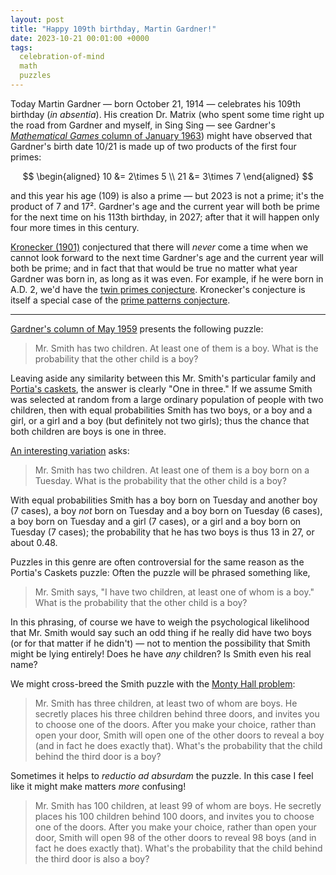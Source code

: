 ```yaml
---
layout: post
title: "Happy 109th birthday, Martin Gardner!"
date: 2023-10-21 00:01:00 +0000
tags:
  celebration-of-mind
  math
  puzzles
---
```


Today Martin Gardner — born October 21, 1914 — celebrates his 109th birthday (_in absentia_).
His creation Dr. Matrix (who spent some time right up the road from Gardner and myself,
in Sing Sing — see Gardner's [_Mathematical Games_ column of January 1963](https://www-jstor-org.wikipedialibrary.idm.oclc.org/stable/24936434))
might have observed that Gardner's birth date 10/21 is made up of two products of the first
four primes:

$$
    \begin{aligned}
    10 &= 2\times 5 \\
    21 &= 3\times 7
    \end{aligned}
$$

and this year his age (109) is also a prime — but 2023 is not a prime; it's the product of 7 and 17².
Gardner's age and the current year will both be prime for the next time on his 113th birthday, in 2027;
after that it will happen only four more times in this century.

[Kronecker (1901)](https://archive.org/details/vorlesungenberz00krongoog/page/68/mode/1up) conjectured
that there will _never_ come a time when we cannot look forward to the next time Gardner's age and
the current year will both be prime; and in fact that that would be true no matter what year Gardner
was born in, as long as it was even. For example, if he were born in A.D. 2, we'd have the
[twin primes conjecture](https://mathworld.wolfram.com/TwinPrimeConjecture.html). Kronecker's conjecture
is itself a special case of the [prime patterns conjecture](https://mathworld.wolfram.com/k-TupleConjecture.html).

---

[Gardner's column of May 1959](https://www-jstor-org.wikipedialibrary.idm.oclc.org/stable/24940308)
presents the following puzzle:

> Mr. Smith has two children. At least one of them is a boy. What is the probability that the other child is a boy?

Leaving aside any similarity between this Mr. Smith's particular family and
[Portia's caskets](/blog/2018/07/06/portias-caskets-puzzle/), the answer is
clearly "One in three." If we assume Smith was selected at random from a large
ordinary population of people with two children, then with equal probabilities
Smith has two boys, or a boy and a girl, or a girl and a boy (but definitely not
two girls); thus the chance that both children are boys is one in three.

[An interesting variation](https://math.stackexchange.com/questions/4400/boy-born-on-a-tuesday-is-it-just-a-language-trick) asks:

> Mr. Smith has two children. At least one of them is a boy born on a Tuesday. What is the probability that the other child is a boy?

With equal probabilities Smith has a boy born on Tuesday and another boy (7 cases), a boy _not_ born on Tuesday
and a boy born on Tuesday (6 cases), a boy born on Tuesday and a girl (7 cases), or a girl and a boy born on Tuesday
(7 cases); the probability that he has two boys is thus 13 in 27, or about 0.48.

Puzzles in this genre are often controversial for the same reason as the Portia's Caskets puzzle:
Often the puzzle will be phrased something like,

> Mr. Smith says, "I have two children, at least one of whom is a boy." What is the probability that the other child is a boy?

In this phrasing, of course we have to weigh the psychological likelihood that Mr. Smith would say such an odd thing
if he really did have two boys (or for that matter if he didn't) — not to mention the possibility that Smith
might be lying entirely! Does he have _any_ children? Is Smith even his real name?

We might cross-breed the Smith puzzle with the [Monty Hall problem](https://en.wikipedia.org/wiki/Monty_Hall_problem):

> Mr. Smith has three children, at least two of whom are boys. He secretly places his three
> children behind three doors, and invites you to choose one of the doors.
> After you make your choice, rather than open your door, Smith will open one of the other doors
> to reveal a boy (and in fact he does exactly that).
> What's the probability that the child behind the third door is a boy?

Sometimes it helps to _reductio ad absurdam_ the puzzle. In this case I feel like it
might make matters _more_ confusing!

> Mr. Smith has 100 children, at least 99 of whom are boys. He secretly places his 100
> children behind 100 doors, and invites you to choose one of the doors.
> After you make your choice, rather than open your door, Smith will open 98 of the other doors
> to reveal 98 boys (and in fact he does exactly that).
> What's the probability that the child behind the third door is also a boy?
